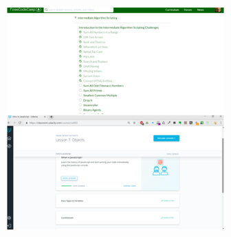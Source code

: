 ![alt text](https://github.com/YelyzavetaM/kottans-frontend/blob/master/task_js_basics/12.png)
![alt_text](https://github.com/YelyzavetaM/kottans-frontend/blob/master/task_js_basics/js.png)
